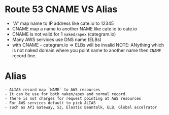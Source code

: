 # Route 53 CNAME VS Alias
- "A" map name to IP address like cate.io to 12345
- CNAME map a name to another NAME like cate.io to cate.io
- CNAME is not valid for 1 `naked/apex` (categram.io)
- Many AWS services use DNS name (ELBs)
- with CNAME - categram.io => ELBs will be invalid
NOTE:
    ANything which is not naked domain where you point name to another name then `CNAME` record fine.


# Alias
    - ALIAS record map `NAME` to AWS resources
    - It can be use for both naken/apex and normal record.
    - There is not charges for request pointing at AWS resources
    - For AWS services default to pick ALIAS
    - such as API Gateway, S3, Elastic Beantalk, ELB, Global accelrator
    
